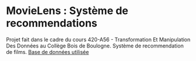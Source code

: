 # MovieLens : Système de recommendations

Projet fait dans le cadre du cours 420-A56 - Transformation Et Manipulation Des Données au Collège Bois de Boulogne. Système de recommendation de films. [Base de données utilisée](https://tinyurl.com/bdhmcfht)
